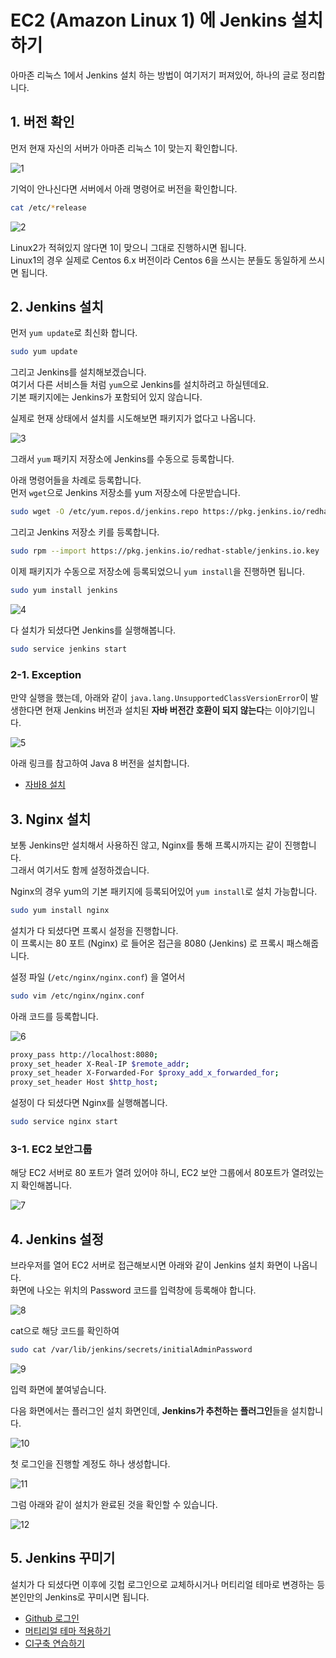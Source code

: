 # EC2 (Amazon Linux 1) 에 Jenkins 설치하기


아마존 리눅스 1에서 Jenkins 설치 하는 방법이 여기저기 퍼져있어, 하나의 글로 정리합니다.

## 1. 버전 확인

먼저 현재 자신의 서버가 아마존 리눅스 1이 맞는지 확인합니다.  

![1](./images/1.png)

기억이 안나신다면 서버에서 아래 명령어로 버전을 확인합니다.

```bash
cat /etc/*release
```


![2](./images/2.png)


Linux2가 적혀있지 않다면 1이 맞으니 그대로 진행하시면 됩니다.  
Linux1의 경우 실제로 Centos 6.x 버전이라 Centos 6을 쓰시는 분들도 동일하게 쓰시면 됩니다.

## 2. Jenkins 설치

먼저 ```yum update```로 최신화 합니다.

```bash
sudo yum update
```

그리고 Jenkins를 설치해보겠습니다.  
여기서 다른 서비스들 처럼 ```yum```으로 Jenkins를 설치하려고 하실텐데요.  
기본 패키지에는 Jenkins가 포함되어 있지 않습니다.  
  
실제로 현재 상태에서 설치를 시도해보면 패키지가 없다고 나옵니다.

![3](./images/3.png)

그래서 ```yum``` 패키지 저장소에 Jenkins를 수동으로 등록합니다.  
  
아래 명령어들을 차례로 등록합니다.  
먼저 ```wget```으로 Jenkins 저장소를 yum 저장소에 다운받습니다.

```bash
sudo wget -O /etc/yum.repos.d/jenkins.repo https://pkg.jenkins.io/redhat-stable/jenkins.repo
```

그리고 Jenkins 저장소 키를 등록합니다.

```bash
sudo rpm --import https://pkg.jenkins.io/redhat-stable/jenkins.io.key
```

이제 패키지가 수동으로 저장소에 등록되었으니 ```yum install```을 진행하면 됩니다.

```bash
sudo yum install jenkins
```

![4](./images/4.png)

다 설치가 되셨다면 Jenkins를 실행해봅니다.

```bash
sudo service jenkins start
```

### 2-1. Exception

만약 실행을 했는데, 아래와 같이 ```java.lang.UnsupportedClassVersionError```이 발생한다면 현재 Jenkins 버전과 설치된 **자바 버전간 호환이 되지 않는다**는 이야기입니다.

![5](./images/5.png)

아래 링크를 참고하여 Java 8 버전을 설치합니다.

* [자바8 설치](https://jojoldu.tistory.com/261)

## 3. Nginx 설치

보통 Jenkins만 설치해서 사용하진 않고, Nginx를 통해 프록시까지는 같이 진행합니다.  
그래서 여기서도 함께 설정하겠습니다.  
  
Nginx의 경우 yum의 기본 패키지에 등록되어있어 ```yum install```로 설치 가능합니다.

```bash
sudo yum install nginx
```

설치가 다 되셨다면 프록시 설정을 진행합니다.  
이 프록시는 80 포트 (Nginx) 로 들어온 접근을 8080 (Jenkins) 로 프록시 패스해줍니다.
  
설정 파일 (```/etc/nginx/nginx.conf```) 을 열어서

```bash
sudo vim /etc/nginx/nginx.conf
```

아래 코드를 등록합니다.

![6](./images/6.png)

```bash
proxy_pass http://localhost:8080;
proxy_set_header X-Real-IP $remote_addr;
proxy_set_header X-Forwarded-For $proxy_add_x_forwarded_for;
proxy_set_header Host $http_host;
```

설정이 다 되셨다면 Nginx를 실행해봅니다.

```bash
sudo service nginx start
```

### 3-1. EC2 보안그룹
  
해당 EC2 서버로 80 포트가 열려 있어야 하니, EC2 보안 그룹에서 80포트가 열려있는지 확인해봅니다.

![7](./images/7.png)

## 4. Jenkins 설정

브라우저를 열어 EC2 서버로 접근해보시면 아래와 같이 Jenkins 설치 화면이 나옵니다.  
화면에 나오는 위치의 Password 코드를 입력창에 등록해야 합니다.

![8](./images/8.png)

cat으로 해당 코드를 확인하여

```bash
sudo cat /var/lib/jenkins/secrets/initialAdminPassword
```

![9](./images/9.png)

입력 화면에 붙여넣습니다.  
  
다음 화면에서는 플러그인 설치 화면인데, **Jenkins가 추천하는 플러그인**들을 설치합니다.

![10](./images/10.png)

첫 로그인을 진행할 계정도 하나 생성합니다.

![11](./images/11.png)

그럼 아래와 같이 설치가 완료된 것을 확인할 수 있습니다.

![12](./images/12.png)

## 5. Jenkins 꾸미기

설치가 다 되셨다면 이후에 깃헙 로그인으로 교체하시거나 머티리얼 테마로 변경하는 등 본인만의 Jenkins로 꾸미시면 됩니다.

* [Github 로그인](https://jojoldu.tistory.com/310)
* [머티리얼 테마 적용하기](https://jojoldu.tistory.com/343)
* [CI구축 연습하기](https://jojoldu.tistory.com/139)

